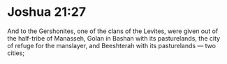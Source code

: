 # Joshua 21:27

And to the Gershonites, one of the clans of the Levites, were given out of the half-tribe of Manasseh, Golan in Bashan with its pasturelands, the city of refuge for the manslayer, and Beeshterah with its pasturelands — two cities;
